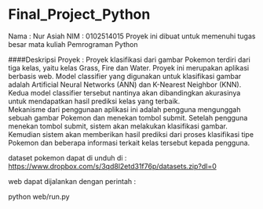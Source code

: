 # Final_Project_Python


Nama : Nur Asiah
NIM : 0102514015
Proyek ini dibuat untuk memenuhi tugas besar mata kuliah Pemrograman Python

####Deskripsi Proyek :
Proyek klasifikasi dari gambar Pokemon terdiri dari tiga kelas, yaitu kelas Grass, Fire dan Water. Proyek ini merupakan aplikasi berbasis web. Model classifier yang digunakan untuk klasifikasi gambar adalah Artificial Neural Networks (ANN) dan K-Nearest Neighbor (KNN). Kedua model classifier tersebut nantinya akan dibandingkan akurasinya untuk mendapatkan hasil prediksi kelas yang terbaik.  
Mekanisme dari penggunaan aplikasi ini adalah pengguna mengunggah sebuah gambar Pokemon dan menekan tombol submit. Setelah pengguna menekan tombol submit, sistem akan melakukan klasifikasi gambar. Kemudian sistem akan memberikan hasil prediksi dari proses klasifikasi tipe Pokemon dan beberapa informasi terkait kelas tersebut kepada pengguna.


dataset pokemon dapat di unduh di : https://www.dropbox.com/s/3qd8l2etd31f76p/datasets.zip?dl=0

web dapat dijalankan dengan perintah :

python web/run.py

